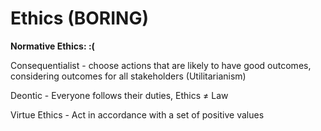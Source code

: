 # Ethics (BORING)
**Normative Ethics: :(**

Consequentialist - choose actions that are likely to have good outcomes, considering outcomes for all stakeholders (Utilitarianism)

Deontic - Everyone follows their duties, Ethics ≠ Law

Virtue Ethics - Act in accordance with a set of positive values

<br/>

